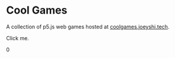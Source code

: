 # Cool Games

A collection of p5.js web games hosted at <a href="https://coolgames.joeyshi.tech">coolgames.joeyshi.tech</a>.

<html>
<body>
  <p onclick='console.log(2)'>
    Click me.
  </p>
  <p id='element'>0</p>
</body>
</html>
